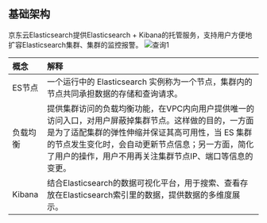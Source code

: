 ## 基础架构
京东云Elasticsearch提供Elasticsearch + Kibana的托管服务，支持用户方便地扩容Elasticsearch集群、集群的监控报警。
![查询1](https://github.com/jdcloudcom/cn/blob/Elasticsearch/image/Internet-Middleware/JCS%20for%20Elasticsearch/基础架构1210.png)

| 概念 | 解释 |
| :- | :- |
| ES节点 | 一个运行中的 Elasticsearch 实例称为一个节点，集群内的节点共同承担数据的存储和查询请求。 |	
| 负载均衡 | 提供集群访问的负载均衡功能，在VPC内向用户提供唯一的访问入口，对用户屏蔽掉集群节点。这样做的目的，一方面是为了适配集群的弹性伸缩并保证其高可用性，当 ES 集群的节点发生变化时，会自动更新节点信息；另一方面，简化了用户的操作，用户不用再关注集群节点IP、端口等信息的变更。 |
| Kibana | 结合Elasticsearch的数据可视化平台，用于搜索、查看存放在Elasticsearch索引里的数据，提供数据的多维度展示。 |
